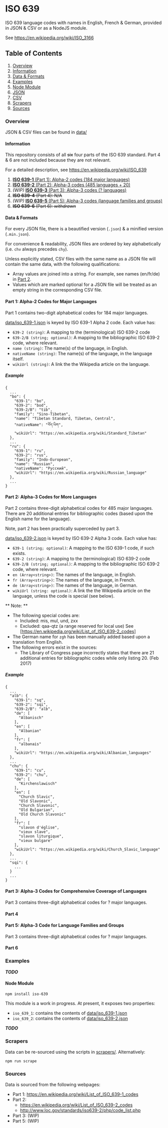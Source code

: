 # ISO 639
ISO 639 language codes with names in English, French & German, provided in JSON & CSV or as a NodeJS module.

See https://en.wikipedia.org/wiki/ISO_3166

## Table of Contents
1. [Overview](#overview)
  1. [Information](#information)
  1. [Data & Formats](#data--formats)
1. [Examples](#examples)
  1. [Node Module](#node-module)
  1. [JSON](#json)
  1. [CSV](#csv)
1. [Scrapers](#scrapers)
1. [Sources](#sources)

### Overview

JSON & CSV files can be found in [data/](data/)

#### Information
This repository consists of all ~~six~~ four parts of the ISO 639 standard. Part 4 & 6 are not included because they are not relevant.

For a detailed description, see https://en.wikipedia.org/wiki/ISO_639

1. [**ISO 639-1** (Part 1): Alpha-2 codes (184 major languages)](#part1)
1. [**ISO 639-2** (Part 2): Alpha-3 codes (485 languages + 20)](#part2)
1. *(WIP)* [**ISO 639-3** (Part 3): Alpha-3 codes (? languages)](#part3)
1. ~~**ISO 639-4** (Part 4): N/A~~
1. *(WIP)* [**ISO 639-5** (Part 5): Alpha-3 codes (language families and groups)](#part5)
1. ~~**ISO 639-6** (Part 6): *withdrawn*~~

#### Data & Formats
For every JSON file, there is a beautified version (`.json`) & a minified version (`.min.json`).

For convenience & readability, JSON files are ordered by key alphabetically (i.e. `chv` always precedes `chy`).

Unless explicitly stated, CSV files with the same name as a JSON file will contain the same data, with the following qualifications:
* Array values are joined into a string. For example, see names (en/fr/de) in [Part 2](#part2).
* Values which are marked optional for a JSON file will be treated as an empty string in the corresponding CSV file.

#### Part 1: Alpha-2 Codes for Major Languages
<a name="part1"></a>

Part 1 contains two-digit alphabetical codes for 184 major languages.

[data/iso_639-1.json](data/iso_639-1.json) is keyed by ISO 639-1 Alpha 2 code. Each value has:
* `639-2 (string)`: A mapping to the (terminological) ISO 639-2 code
* `639-2/B (string; optional)`: A mapping to the bibliographic ISO 639-2 code, where relevant.
* `name (string)`: The name(s) of the language, in English.
* `nativeName (string)`: The name(s) of the language, in the language itself.
* `wikiUrl (string)`: A link the the Wikipedia article on the language.

##### Example
```
{
  ...
  "bo": {
    "639-1": "bo",
    "639-2": "bod",
    "639-2/B": "tib",
    "family": "Sino-Tibetan",
    "name": "Tibetan Standard, Tibetan, Central",
    "nativeName": "བོད་ཡིག",
    "wikiUrl": "https://en.wikipedia.org/wiki/Standard_Tibetan"
  },
  ...
  "ru": {
    "639-1": "ru",
    "639-2": "rus",
    "family": "Indo-European",
    "name": "Russian",
    "nativeName": "Русский",
    "wikiUrl": "https://en.wikipedia.org/wiki/Russian_language"
  },
  ...
}
```

#### Part 2: Alpha-3 Codes for More Languages
<a name="part2"></a>

Part 2 contains three-digit alphabetical codes for 485 major languages. There are 20 additional entries for bibliographic codes (based upon the English name for the language).

Note, part 2 has been practically superceded by part 3.

[data/iso_639-2.json](data/iso_639-2.json) is keyed by ISO 639-2 Alpha 3 code. Each value has:
* `639-1 (string; optional)`: A mapping to the ISO 639-1 code, if such exists.
* `639-2 (string)`: A mapping to the (terminological) ISO 639-2 code
* `639-2/B (string; optional)`: A mapping to the bibliographic ISO 639-2 code, where relevant.
* `en (Array<string>)`: The names of the language, in English.
* `fr (Array<string>)`: The names of the language, in French.
* `de (Array<string>)`: The names of the language, in German.
* `wikiUrl (string: optional)`: A link the the Wikipedia article on the language, unless the code is special (see below).

** Note: **
* The following special codes are:
  * Included: mis, mul, und, zxx
  * Excluded: qaa-qtz (a range reserved for local use)
  See [https://en.wikipedia.org/wiki/List_of_ISO_639-2_codes]
* The German name for `zgh` has been manually added based upon a translation from English.
* The following errors exist in the sources:
  * The Library of Congress page incorrectly states that there are 21 additional entries for bibliographic codes while only listing 20. (Feb 2017)

##### Example
```
{
  ...
  "alb": {
    "639-1": "sq",
    "639-2": "sqi",
    "639-2/B": "alb",
    "de": [
      "Albanisch"
    ],
    "en": [
      "Albanian"
    ],
    "fr": [
      "albanais"
    ],
    "wikiUrl": "https://en.wikipedia.org/wiki/Albanian_languages"
  },
  ...
  "chu": {
    "639-1": "cu",
    "639-2": "chu",
    "de": [
      "Kirchenslawisch"
    ],
    "en": [
      "Church Slavic",
      "Old Slavonic",
      "Church Slavonic",
      "Old Bulgarian",
      "Old Church Slavonic"
    ],
    "fr": [
      "slavon d'église",
      "vieux slave",
      "slavon liturgique",
      "vieux bulgare"
    ],
    "wikiUrl": "https://en.wikipedia.org/wiki/Church_Slavic_language"
  },
  ...
  "sqi": {
    ...
  }
  ...
}
```

#### Part 3: Alpha-3 Codes for Comprehensive Coverage of Languages

Part 3 contains three-digit alphabetical codes for ? major languages.

#### Part 4

#### Part 5: Alpha-3 Code for Language Families and Groups

Part 3 contains three-digit alphabetical codes for ? major languages.

#### Part 6

### Examples
***TODO***

#### Node Module
```
npm install iso-639
```

This module is a work in progress. At present, it exposes two properties:
* `iso_639_1`: contains the contents of [data/iso_639-1.json](data/iso_639-1.json)
* `iso_639_2`: contains the contents of [data/iso_639-2.json](data/iso_639-2.json)

***TODO***

### Scrapers

Data can be re-sourced using the scripts in [scrapers/](scrapers/). Alternatively:
```
npm run scrape
```

### Sources

Data is sourced from the following webpages:

* Part 1: https://en.wikipedia.org/wiki/List_of_ISO_639-1_codes
* Part 2:
  * https://en.wikipedia.org/wiki/List_of_ISO_639-2_codes
  * http://www.loc.gov/standards/iso639-2/php/code_list.php
* Part 3: (WIP)
* Part 5: (WIP)
